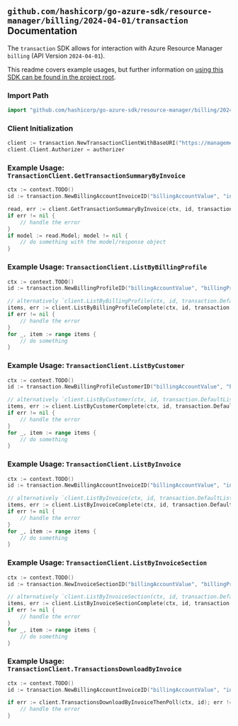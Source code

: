 
## `github.com/hashicorp/go-azure-sdk/resource-manager/billing/2024-04-01/transaction` Documentation

The `transaction` SDK allows for interaction with Azure Resource Manager `billing` (API Version `2024-04-01`).

This readme covers example usages, but further information on [using this SDK can be found in the project root](https://github.com/hashicorp/go-azure-sdk/tree/main/docs).

### Import Path

```go
import "github.com/hashicorp/go-azure-sdk/resource-manager/billing/2024-04-01/transaction"
```


### Client Initialization

```go
client := transaction.NewTransactionClientWithBaseURI("https://management.azure.com")
client.Client.Authorizer = authorizer
```


### Example Usage: `TransactionClient.GetTransactionSummaryByInvoice`

```go
ctx := context.TODO()
id := transaction.NewBillingAccountInvoiceID("billingAccountValue", "invoiceValue")

read, err := client.GetTransactionSummaryByInvoice(ctx, id, transaction.DefaultGetTransactionSummaryByInvoiceOperationOptions())
if err != nil {
	// handle the error
}
if model := read.Model; model != nil {
	// do something with the model/response object
}
```


### Example Usage: `TransactionClient.ListByBillingProfile`

```go
ctx := context.TODO()
id := transaction.NewBillingProfileID("billingAccountValue", "billingProfileValue")

// alternatively `client.ListByBillingProfile(ctx, id, transaction.DefaultListByBillingProfileOperationOptions())` can be used to do batched pagination
items, err := client.ListByBillingProfileComplete(ctx, id, transaction.DefaultListByBillingProfileOperationOptions())
if err != nil {
	// handle the error
}
for _, item := range items {
	// do something
}
```


### Example Usage: `TransactionClient.ListByCustomer`

```go
ctx := context.TODO()
id := transaction.NewBillingProfileCustomerID("billingAccountValue", "billingProfileValue", "customerValue")

// alternatively `client.ListByCustomer(ctx, id, transaction.DefaultListByCustomerOperationOptions())` can be used to do batched pagination
items, err := client.ListByCustomerComplete(ctx, id, transaction.DefaultListByCustomerOperationOptions())
if err != nil {
	// handle the error
}
for _, item := range items {
	// do something
}
```


### Example Usage: `TransactionClient.ListByInvoice`

```go
ctx := context.TODO()
id := transaction.NewBillingAccountInvoiceID("billingAccountValue", "invoiceValue")

// alternatively `client.ListByInvoice(ctx, id, transaction.DefaultListByInvoiceOperationOptions())` can be used to do batched pagination
items, err := client.ListByInvoiceComplete(ctx, id, transaction.DefaultListByInvoiceOperationOptions())
if err != nil {
	// handle the error
}
for _, item := range items {
	// do something
}
```


### Example Usage: `TransactionClient.ListByInvoiceSection`

```go
ctx := context.TODO()
id := transaction.NewInvoiceSectionID("billingAccountValue", "billingProfileValue", "invoiceSectionValue")

// alternatively `client.ListByInvoiceSection(ctx, id, transaction.DefaultListByInvoiceSectionOperationOptions())` can be used to do batched pagination
items, err := client.ListByInvoiceSectionComplete(ctx, id, transaction.DefaultListByInvoiceSectionOperationOptions())
if err != nil {
	// handle the error
}
for _, item := range items {
	// do something
}
```


### Example Usage: `TransactionClient.TransactionsDownloadByInvoice`

```go
ctx := context.TODO()
id := transaction.NewBillingAccountInvoiceID("billingAccountValue", "invoiceValue")

if err := client.TransactionsDownloadByInvoiceThenPoll(ctx, id); err != nil {
	// handle the error
}
```
